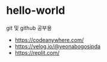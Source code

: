 # hello-world
git 및 github 공부용

- https://codeanywhere.com/
- https://velog.io/@yeonabogosipda
- https://replit.com/
